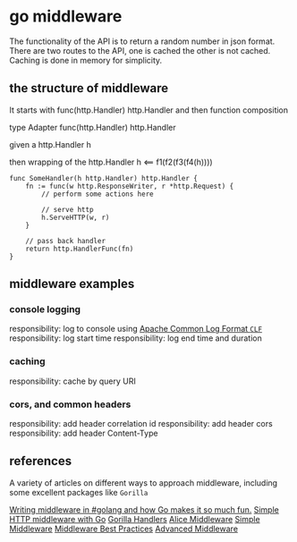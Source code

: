 # go middleware

The functionality of the API is to return a random number in json format.
There are two routes to the API, one is cached the other is not cached.
Caching is done in memory for simplicity.

## the structure of middleware

It starts with func(http.Handler) http.Handler
and then function composition

type Adapter func(http.Handler) http.Handler

given a http.Handler h

then wrapping of the http.Handler
h  <== f1(f2(f3(f4(h))))

```
func SomeHandler(h http.Handler) http.Handler {
	fn := func(w http.ResponseWriter, r *http.Request) {
		// perform some actions here

		// serve http
		h.ServeHTTP(w, r)
	}

    // pass back handler
	return http.HandlerFunc(fn)
}
```

## middleware examples

### console logging

responsibility:  log to console using [Apache Common Log Format `CLF`](http://httpd.apache.org/docs/2.2/logs.html#common)
responsibility:  log start time
responsibility:  log end time and duration

### caching

responsibility: cache by query URI

### cors, and common headers

responsibility: add header correlation id
responsibility: add header cors
responsibility: add header Content-Type


## references

A variety of articles on different ways to approach middleware, including some excellent packages like `Gorilla`

[Writing middleware in #golang and how Go makes it so much fun.](https://medium.com/@matryer/writing-middleware-in-golang-and-how-go-makes-it-so-much-fun-4375c1246e81)
[Simple HTTP middleware with Go](https://hackernoon.com/simple-http-middleware-with-go-79a4ad62889b)
[Gorilla Handlers](http://www.gorillatoolkit.org/pkg/handlers#LoggingHandler)
[Alice Middleware](https://github.com/justinas/alice)
[Simple Middleware](https://hackernoon.com/simple-http-middleware-with-go-79a4ad62889b)
[Middleware Best Practices](https://www.nicolasmerouze.com/middlewares-golang-best-practices-examples/)
[Advanced Middleware](https://gowebexamples.com/advanced-middleware/)